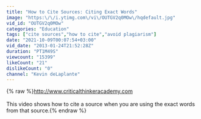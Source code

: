 ```yaml
---
title: "How to Cite Sources: Citing Exact Words"
image: "https:\/\/i.ytimg.com\/vi\/OUTGV2q0MOw\/hqdefault.jpg"
vid_id: "OUTGV2q0MOw"
categories: "Education"
tags: ["cite sources","how to cite","avoid plagiarism"]
date: "2021-10-09T00:07:54+03:00"
vid_date: "2013-01-24T21:52:28Z"
duration: "PT1M49S"
viewcount: "15399"
likeCount: "21"
dislikeCount: "0"
channel: "Kevin deLaplante"
---
```

{% raw %}<a rel="nofollow" target="blank" href="http://www.criticalthinkeracademy.com">http://www.criticalthinkeracademy.com</a>   <br /><br />This video shows how to cite a source when you are using the exact words from that source.{% endraw %}
